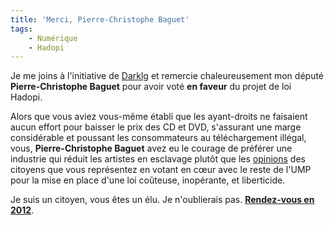 ```yaml
---
title: 'Merci, Pierre-Christophe Baguet'
tags:
    - Numérique
    - Hadopi
---
```


Je me joins à l'initiative de
[Darklg](http://darklg.me/2009/05/merci-michel-herbillon/) et remercie
chaleureusement mon député **Pierre-Christophe Baguet** pour avoir voté **en
faveur** du projet de loi Hadopi.

Alors que vous aviez vous-même établi que les ayant-droits ne faisaient aucun
effort pour baisser le prix des CD et DVD, s'assurant une marge considérable et
poussant les consommateurs au téléchargement illégal, vous, **Pierre-Christophe
Baguet** avez eu le courage de préférer une industrie qui réduit les artistes en
esclavage plutôt que les
[opinions](/2009/02/courrier-adresse-ce-matin-a-pc-baguet/) des citoyens que
vous représentez en votant en cœur avec le reste de l'UMP pour la mise en place
d'une loi coûteuse, inopérante, et liberticide.

Je suis un citoyen, vous êtes un élu. Je n'oublierais pas.
[**Rendez-vous en 2012**](http://www2.assemblee-nationale.fr/decouvrir-l-assemblee/role-et-pouvoirs-de-l-assemblee-nationale/le-depute/l-election-des-deputes).
